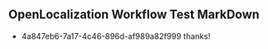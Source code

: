 ## OpenLocalization Workflow Test MarkDown
* 4a847eb6-7a17-4c46-896d-af989a82f999 thanks!

<!--HONumber=Aug16_HO3-->


